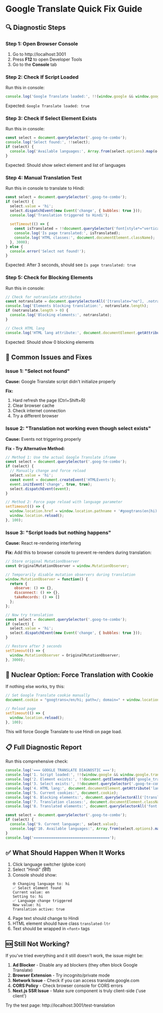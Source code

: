 # Google Translate Quick Fix Guide

## 🔍 Diagnostic Steps

### Step 1: Open Browser Console
1. Go to http://localhost:3001
2. Press **F12** to open Developer Tools
3. Go to the **Console** tab

### Step 2: Check If Script Loaded
Run this in console:
```javascript
console.log('Google Translate loaded:', !!(window.google && window.google.translate));
```

Expected: `Google Translate loaded: true`

### Step 3: Check If Select Element Exists
Run this in console:
```javascript
const select = document.querySelector('.goog-te-combo');
console.log('Select found:', !!select);
if (select) {
  console.log('Available languages:', Array.from(select.options).map(o => o.value + ': ' + o.text));
}
```

Expected: Should show select element and list of languages

### Step 4: Manual Translation Test
Run this in console to translate to Hindi:
```javascript
const select = document.querySelector('.goog-te-combo');
if (select) {
  select.value = 'hi';
  select.dispatchEvent(new Event('change', { bubbles: true }));
  console.log('Translation triggered to Hindi');
  
  setTimeout(() => {
    const isTranslated = !!document.querySelector('font[style*="vertical-align"]');
    console.log('Is page translated:', isTranslated);
    console.log('HTML classes:', document.documentElement.className);
  }, 3000);
} else {
  console.error('Select not found!');
}
```

Expected: After 3 seconds, should see `Is page translated: true`

### Step 5: Check for Blocking Elements
Run this in console:
```javascript
// Check for notranslate attributes
const notranslate = document.querySelectorAll('[translate="no"], .notranslate');
console.log('Elements blocking translation:', notranslate.length);
if (notranslate.length > 0) {
  console.log('Blocking elements:', notranslate);
}

// Check HTML lang
console.log('HTML lang attribute:', document.documentElement.getAttribute('lang'));
```

Expected: Should show 0 blocking elements

## 🐛 Common Issues and Fixes

### Issue 1: "Select not found"
**Cause:** Google Translate script didn't initialize properly

**Fix:**
1. Hard refresh the page (Ctrl+Shift+R)
2. Clear browser cache
3. Check internet connection
4. Try a different browser

### Issue 2: "Translation not working even though select exists"
**Cause:** Events not triggering properly

**Fix - Try Alternative Method:**
```javascript
// Method 1: Use the actual Google Translate iframe
const select = document.querySelector('.goog-te-combo');
if (select) {
  // Manually change and force reload
  select.value = 'hi';
  const event = document.createEvent('HTMLEvents');
  event.initEvent('change', true, true);
  select.dispatchEvent(event);
}

// Method 2: Force page reload with language parameter
setTimeout(() => {
  window.location.href = window.location.pathname + '#googtrans(en|hi)';
  window.location.reload();
}, 100);
```

### Issue 3: "Script loads but nothing happens"
**Cause:** React re-rendering interfering

**Fix:**
Add this to browser console to prevent re-renders during translation:
```javascript
// Store original MutationObserver
const OriginalMutationObserver = window.MutationObserver;

// Temporarily disable mutation observers during translation
window.MutationObserver = function() {
  return {
    observe: () => {},
    disconnect: () => {},
    takeRecords: () => []
  };
};

// Now try translation
const select = document.querySelector('.goog-te-combo');
if (select) {
  select.value = 'hi';
  select.dispatchEvent(new Event('change', { bubbles: true }));
}

// Restore after 3 seconds
setTimeout(() => {
  window.MutationObserver = OriginalMutationObserver;
}, 3000);
```

## 🚀 Nuclear Option: Force Translation with Cookie

If nothing else works, try this:
```javascript
// Set Google Translate cookie manually
document.cookie = "googtrans=/en/hi; path=/; domain=" + window.location.hostname;

// Reload page
setTimeout(() => {
  window.location.reload();
}, 100);
```

This will force Google Translate to use Hindi on page load.

## 📋 Full Diagnostic Report

Run this comprehensive check:
```javascript
console.log('=== GOOGLE TRANSLATE DIAGNOSTIC ===');
console.log('1. Script loaded:', !!(window.google && window.google.translate));
console.log('2. Element exists:', !!document.getElementById('google_translate_element'));
console.log('3. Select exists:', !!document.querySelector('.goog-te-combo'));
console.log('4. HTML lang:', document.documentElement.getAttribute('lang'));
console.log('5. Current cookies:', document.cookie);
console.log('6. Blocking elements:', document.querySelectorAll('[translate="no"], .notranslate').length);
console.log('7. Translation classes:', document.documentElement.className);
console.log('8. Translated elements:', document.querySelectorAll('font[style*="vertical-align"]').length);

const select = document.querySelector('.goog-te-combo');
if (select) {
  console.log('9. Current language:', select.value);
  console.log('10. Available languages:', Array.from(select.options).map(o => o.value).filter(v => v));
}
console.log('===================================');
```

## ✅ What Should Happen When It Works

1. Click language switcher (globe icon)
2. Select "Hindi" (हिंदी)
3. Console should show:
   ```
   🌐 Changing language to: hi
   ✅ Select element found
   Current value: en
   Setting to: hi
   ✅ Language change triggered
   New value: hi
   Translation active: true
   ```
4. Page text should change to Hindi
5. HTML element should have class `translated-ltr`
6. Text should be wrapped in `<font>` tags

## 🆘 Still Not Working?

If you've tried everything and it still doesn't work, the issue might be:

1. **Ad Blocker** - Disable any ad blockers (they often block Google Translate)
2. **Browser Extension** - Try incognito/private mode
3. **Network Issue** - Check if you can access translate.google.com
4. **CORS Policy** - Check browser console for CORS errors
5. **Next.js SSR Issue** - Make sure component is truly client-side ('use client')

Try the test page: http://localhost:3001/test-translation
